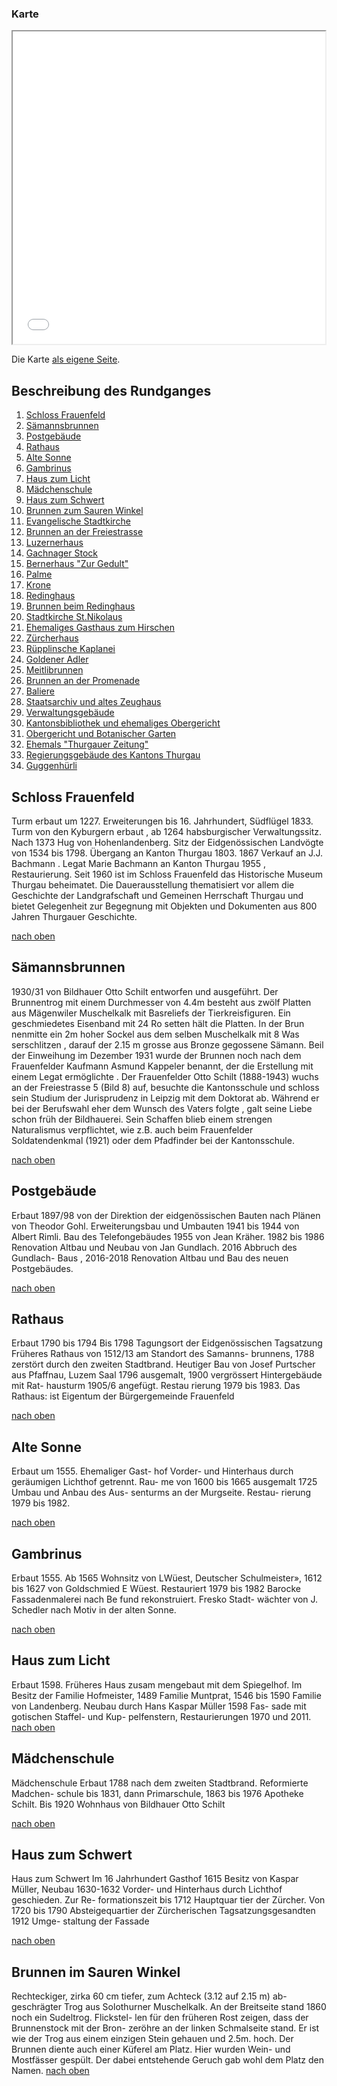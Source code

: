 ### Karte

<iframe src="Altstadtrundgang.html" height="500" width="500"></iframe>

Die Karte [als eigene Seite](Altstadtrundgang.html).

## Beschreibung des Rundganges

1. [Schloss Frauenfeld](#schloss-frauenfeld)
2. [Sämannsbrunnen](#sämannsbrunnen)
3. [Postgebäude](#postgebäude)
4. [Rathaus](#rathaus)
5. [Alte Sonne](#alte-sonne)
6. [Gambrinus](#gambrinus)
7. [Haus zum Licht](#haus-zum-licht)
8. [Mädchenschule](#mädchenschule)
9. [Haus zum Schwert](#haus-zum-schwert)
10. [Brunnen zum Sauren Winkel](#brunnen-zum-sauren-winkel)
11. [Evangelische Stadtkirche](#evangelische-Stadtkirche)
12. [Brunnen an der Freiestrasse](#brunnen-an-der-freiestrasse)
13. [Luzernerhaus](#luzernerhaus)
14. [Gachnager Stock](#gachnager-stock)
15. [Bernerhaus "Zur Gedult"](#bernerhaus-"zur-gedult")
16. [Palme](#palme)
17. [Krone](#krone)
18. [Redinghaus](#redinghaus)
19. [Brunnen beim Redinghaus](#brunnen-beim-redinghaus)
20. [Stadtkirche St.Nikolaus](#stadtkirche-st.nikolaus)
21. [Ehemaliges Gasthaus zum Hirschen](#ehemaliges-gasthaus-zum-hirschen)
22. [Zürcherhaus](#zürcherhaus)
23. [Rüpplinsche Kaplanei](#rüpplinsche-kaplanei)
24. [Goldener Adler](#goldener-adler)
25. [Meitlibrunnen](#meitlibrunnen)
26. [Brunnen an der Promenade](#brunnen-an-der-promenade)
27. [Baliere](#baliere)
28. [Staatsarchiv und altes Zeughaus](#staatsarchiv-und-altes-zeughaus)
29. [Verwaltungsgebäude](#verwaltungsgebäude)
30. [Kantonsbibliothek und ehemaliges Obergericht](#kantonsbibliothek-und-ehemaliges-obergericht)
31. [Obergericht und Botanischer Garten](#obergericht-und-botanischer-garten)
32. [Ehemals "Thurgauer Zeitung"](#ehemals-"thurgauer-zeitung")
33. [Regierungsgebäude des Kantons Thurgau](#regierungsgebäude-des-kantons-thurgau)
34. [Guggenhürli](#guggenhürli)

## Schloss Frauenfeld

Turm erbaut um 1227. Erweiterungen bis 16. Jahrhundert, Südflügel 1833. Turm von den Kyburgern erbaut , ab 1264 habsburgischer Verwaltungssitz. Nach 1373 Hug von Hohenlandenberg. Sitz der Eidgenössischen Landvögte von 1534 bis 1798. Übergang an Kanton Thurgau 1803. 1867 Verkauf an J.J. Bachmann . Legat Marie Bachmann an Kanton Thurgau 1955 , Restaurierung. Seit 1960 ist im Schloss Frauenfeld das Historische Museum Thurgau beheimatet. Die Dauerausstellung thematisiert vor allem die Geschichte der Landgrafschaft und Gemeinen Herrschaft Thurgau und bietet Gelegenheit zur Begegnung mit Objekten und Dokumenten aus 800 Jahren Thurgauer Geschichte.

[nach oben](#beschreibung-des-rundganges)

## Sämannsbrunnen

1930/31 von Bildhauer Otto Schilt entworfen und ausgeführt. Der Brunnentrog mit einem Durchmesser von 4.4m besteht aus zwölf Platten aus Mägenwiler Muschelkalk mit Basreliefs der Tierkreisfiguren. Ein geschmiedetes Eisenband mit 24 Ro setten hält die Platten. In der Brun nenmitte ein 2m hoher Sockel aus dem selben Muschelkalk mit 8 Was serschlitzen , darauf der 2.15 m grosse aus Bronze gegossene Sämann. Beil der Einweihung im Dezember 1931 wurde der Brunnen noch nach dem Frauenfelder Kaufmann Asmund Kappeler benannt, der die Erstellung mit einem Legat ermöglichte . Der Frauenfelder Otto Schilt (1888-1943) wuchs an der Freiestrasse 5 (Bild 8) auf, besuchte die Kantonsschule und schloss sein Studium der Jurisprudenz in Leipzig mit dem Doktorat ab. Während er bei der Berufswahl eher dem Wunsch des Vaters folgte , galt seine Liebe schon früh der Bildhauerei. Sein Schaffen blieb einem strengen Naturalismus verpflichtet, wie z.B. auch beim Frauenfelder Soldatendenkmal (1921) oder dem Pfadfinder bei der Kantonsschule.

[nach oben](#beschreibung-des-rundganges)

## Postgebäude

Erbaut 1897/98 von der Direktion der eidgenössischen Bauten nach Plänen von Theodor Gohl. Erweiterungsbau und Umbauten 1941 bis 1944 von Albert Rimli. Bau des Telefongebäudes 1955 von Jean Kräher. 1982 bis 1986 Renovation Altbau und Neubau von Jan Gundlach. 2016 Abbruch des Gundlach- Baus , 2016-2018 Renovation Altbau und Bau des neuen Postgebäudes.

[nach oben](#beschreibung-des-rundganges)

## Rathaus

Erbaut 1790 bis 1794 Bis 1798 Tagungsort der Eidgenössischen Tagsatzung Früheres Rathaus von 1512/13 am Standort des Samanns- brunnens, 1788 zerstört durch den zweiten Stadtbrand. Heutiger Bau von Josef Purtscher aus Pfaffnau, Luzem Saal 1796 ausgemalt, 1900 vergrössert Hintergebäude mit Rat- hausturm 1905/6 angefügt. Restau rierung 1979 bis 1983. Das Rathaus: ist Eigentum der Bürgergemeinde Frauenfeld

[nach oben](#beschreibung-des-rundganges)

## Alte Sonne

Erbaut um 1555. Ehemaliger Gast- hof Vorder- und Hinterhaus durch geräumigen Lichthof getrennt. Rau- me von 1600 bis 1665 ausgemalt 1725 Umbau und Anbau des Aus- senturms an der Murgseite. Restau- rierung 1979 bis 1982.

[nach oben](#beschreibung-des-rundganges)

## Gambrinus

Erbaut 1555. Ab 1565 Wohnsitz von LWüest, Deutscher Schulmeister», 1612 bis 1627 von Goldschmied E Wüest. Restauriert 1979 bis 1982 Barocke Fassadenmalerei nach Be fund rekonstruiert. Fresko Stadt- wächter von J. Schedler nach Motiv in der alten Sonne.

[nach oben](#beschreibung-des-rundganges)

## Haus zum Licht

Erbaut 1598. Früheres Haus zusam mengebaut mit dem Spiegelhof. Im Besitz der Familie Hofmeister, 1489 Familie Muntprat, 1546 bis 1590 Familie von Landenberg. Neubau durch Hans Kaspar Müller 1598 Fas- sade mit gotischen Staffel- und Kup- pelfenstern, Restaurierungen 1970 und 2011.
[nach oben](#beschreibung-des-rundganges)

## Mädchenschule

Mädchenschule Erbaut 1788 nach dem zweiten Stadtbrand. Reformierte Madchen- schule bis 1831, dann Primarschule, 1863 bis 1976 Apotheke Schilt. Bis 1920 Wohnhaus von Bildhauer Otto Schilt

[nach oben](#beschreibung-des-rundganges)

## Haus zum Schwert

Haus zum Schwert Im 16 Jahrhundert Gasthof 1615 Besitz von Kaspar Müller, Neubau 1630-1632 Vorder- und Hinterhaus durch Lichthof geschieden. Zur Re- formationszeit bis 1712 Hauptquar tier der Zürcher. Von 1720 bis 1790 Absteigequartier der Zürcherischen Tagsatzungsgesandten 1912 Umge- staltung der Fassade

[nach oben](#beschreibung-des-rundganges)

## Brunnen im Sauren Winkel

Rechteckiger, zirka 60 cm tiefer, zum Achteck (3.12 auf 2.15 m) ab- geschrägter Trog aus Solothurner Muschelkalk. An der Breitseite stand 1860 noch ein Sudeltrog. Flickstel- len für den früheren Rost zeigen, dass der Brunnenstock mit der Bron- zeröhre an der linken Schmalseite stand. Er ist wie der Trog aus einem einzigen Stein gehauen und 2.5m. hoch. Der Brunnen diente auch einer Küferel am Platz. Hier wurden Wein- und Mostfässer gespült. Der dabei entstehende Geruch gab wohl dem Platz den Namen.
[nach oben](#beschreibung-des-rundganges)
